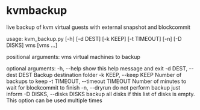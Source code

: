 # kvmbackup
live backup of kvm virtual guests with external snapshot and blockcommit

usage: kvm_backup.py [-h] [-d DEST] [-k KEEP] [-t TIMEOUT] [-n] [-D DISKS]
                     vms [vms ...]

positional arguments:
  vms                   virtual machines to backup

optional arguments:
  -h, --help            show this help message and exit
  -d DEST, --dest DEST  Backup destination folder
  -k KEEP, --keep KEEP  Number of backups to keep
  -t TIMEOUT, --timeout TIMEOUT
                        Number of minutes to wait for blockcommit to finish
  -n, --dryrun          do not perform backup just inform
  -D DISKS, --disks DISKS
                        backup all disks if this list of disks is empty. This
                        option can be used multiple times

